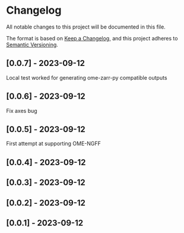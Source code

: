 # Changelog
All notable changes to this project will be documented in this file.

The format is based on [Keep a Changelog](https://keepachangelog.com/en/1.0.0/),
and this project adheres to [Semantic Versioning](https://semver.org/spec/v2.0.0.html).

## [0.0.7] - 2023-09-12
Local test worked for generating ome-zarr-py compatible outputs

## [0.0.6] - 2023-09-12
Fix axes bug

## [0.0.5] - 2023-09-12
First attempt at supporting OME-NGFF

## [0.0.4] - 2023-09-12


## [0.0.3] - 2023-09-12


## [0.0.2] - 2023-09-12


## [0.0.1] - 2023-09-12

